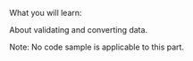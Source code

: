 What you will learn:

About validating and converting data.

Note: No code sample is applicable to this part.
